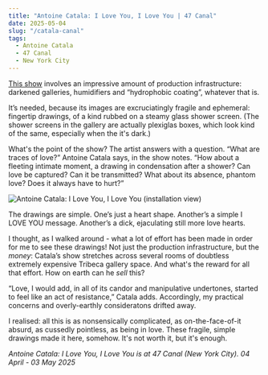 ```yaml
---
title: "Antoine Catala: I Love You, I Love You | 47 Canal"
date: 2025-05-04
slug: "/catala-canal"
tags:
  - Antoine Catala
  - 47 Canal
  - New York City
---
```


[This show](https://47canal.us/exhibitions/i-love-you-i-love-you) involves an impressive amount of production infrastructure: darkened galleries, humidifiers and “hydrophobic coating”, whatever that is.

It’s needed, because its images are excruciatingly fragile and ephemeral: fingertip drawings, of a kind rubbed on a steamy glass shower screen. (The shower screens in the gallery are actually plexiglas boxes, which look kind of the same, especially when the it's dark.)

What's the point of the show? The artist answers with a question. “What are traces of love?” Antoine Catala says, in the show notes. “How about a fleeting intimate moment, a drawing in condensation after a shower? Can love be captured? Can it be transmitted? What about its absence, phantom love? Does it always have to hurt?”

![Antoine Catala: I Love You, I Love You (installation view)](/catala-canal-1.jpg)

The drawings are simple. One’s just a heart shape. Another’s a simple I LOVE YOU message. Another’s a dick, ejaculating still more love hearts.

I thought, as I walked around - what a lot of effort has been made in order for me to see these drawings! Not just the production infrastructure, but the _money_: Catala’s show stretches across several rooms of doubtless extremely expensive Tribeca gallery space. And what's the reward for all that effort. How on earth can he _sell_ this?

“Love, I would add, in all of its candor and manipulative undertones, started to feel like an act of resistance,” Catala adds.
Accordingly, my practical concerns and overly-earthly consideratons drifted away.

I realised: all this is as nonsensically complicated, as on-the-face-of-it absurd, as cussedly pointless, as being in love. These fragile, simple drawings made it here, somehow. It's not worth it, but it's enough.

_Antoine Catala: I Love You, I Love You is at 47 Canal (New York City). 04 April - 03 May 2025_
